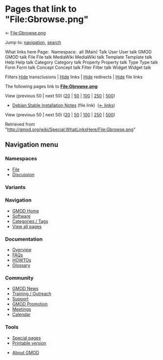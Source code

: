 <div id="mw-page-base" class="noprint">

</div>

<div id="mw-head-base" class="noprint">

</div>

<div id="content" class="mw-body" role="main">

<span id="top"></span>

<div id="mw-js-message" style="display:none;">

</div>



# <span dir="auto">Pages that link to "File:Gbrowse.png"</span>

<div id="bodyContent">

<div id="contentSub">

← [File:Gbrowse.png](/wiki/File:Gbrowse.png "File:Gbrowse.png")

</div>

<div id="jump-to-nav" class="mw-jump">

Jump to: [navigation](#mw-navigation), [search](#p-search)

</div>

<div id="mw-content-text">

What links here Page:  Namespace:  all (Main) Talk User User talk GMOD
GMOD talk File File talk MediaWiki MediaWiki talk Template Template talk
Help Help talk Category Category talk Property Property talk Type Type
talk Form Form talk Concept Concept talk Filter Filter talk Widget
Widget talk

Filters
[Hide](/mediawiki/index.php?title=Special:WhatLinksHere/File:Gbrowse.png&hidetrans=1 "Special:WhatLinksHere/File:Gbrowse.png")
transclusions \|
[Hide](/mediawiki/index.php?title=Special:WhatLinksHere/File:Gbrowse.png&hidelinks=1 "Special:WhatLinksHere/File:Gbrowse.png")
links \|
[Hide](/mediawiki/index.php?title=Special:WhatLinksHere/File:Gbrowse.png&hideredirs=1 "Special:WhatLinksHere/File:Gbrowse.png")
redirects \|
[Hide](/mediawiki/index.php?title=Special:WhatLinksHere/File:Gbrowse.png&hideimages=1 "Special:WhatLinksHere/File:Gbrowse.png")
file links

The following pages link to
**[File:Gbrowse.png](/wiki/File:Gbrowse.png "File:Gbrowse.png")**:

View (previous 50 \| next 50)
([20](/mediawiki/index.php?title=Special:WhatLinksHere/File:Gbrowse.png&limit=20 "Special:WhatLinksHere/File:Gbrowse.png")
\|
[50](/mediawiki/index.php?title=Special:WhatLinksHere/File:Gbrowse.png&limit=50 "Special:WhatLinksHere/File:Gbrowse.png")
\|
[100](/mediawiki/index.php?title=Special:WhatLinksHere/File:Gbrowse.png&limit=100 "Special:WhatLinksHere/File:Gbrowse.png")
\|
[250](/mediawiki/index.php?title=Special:WhatLinksHere/File:Gbrowse.png&limit=250 "Special:WhatLinksHere/File:Gbrowse.png")
\|
[500](/mediawiki/index.php?title=Special:WhatLinksHere/File:Gbrowse.png&limit=500 "Special:WhatLinksHere/File:Gbrowse.png"))

- [Debian Stable Installation
  Notes](/wiki/Debian_Stable_Installation_Notes "Debian Stable Installation Notes")
  (file link) ‎ <span class="mw-whatlinkshere-tools">([←
  links](/mediawiki/index.php?title=Special:WhatLinksHere&target=Debian+Stable+Installation+Notes "Special:WhatLinksHere"))</span>

View (previous 50 \| next 50)
([20](/mediawiki/index.php?title=Special:WhatLinksHere/File:Gbrowse.png&limit=20 "Special:WhatLinksHere/File:Gbrowse.png")
\|
[50](/mediawiki/index.php?title=Special:WhatLinksHere/File:Gbrowse.png&limit=50 "Special:WhatLinksHere/File:Gbrowse.png")
\|
[100](/mediawiki/index.php?title=Special:WhatLinksHere/File:Gbrowse.png&limit=100 "Special:WhatLinksHere/File:Gbrowse.png")
\|
[250](/mediawiki/index.php?title=Special:WhatLinksHere/File:Gbrowse.png&limit=250 "Special:WhatLinksHere/File:Gbrowse.png")
\|
[500](/mediawiki/index.php?title=Special:WhatLinksHere/File:Gbrowse.png&limit=500 "Special:WhatLinksHere/File:Gbrowse.png"))

</div>

<div class="printfooter">

Retrieved from
"<http://gmod.org/wiki/Special:WhatLinksHere/File:Gbrowse.png>"

</div>

<div id="catlinks" class="catlinks catlinks-allhidden">

</div>

<div class="visualClear">

</div>

</div>

</div>

<div id="mw-navigation">

## Navigation menu

<div id="mw-head">



<div id="left-navigation">

<div id="p-namespaces" class="vectorTabs" role="navigation"
aria-labelledby="p-namespaces-label">

### Namespaces

- <span id="ca-nstab-image"><a href="/wiki/File:Gbrowse.png" accesskey="c"
  title="View the file page [c]">File</a></span>
- <span id="ca-talk"><a
  href="/mediawiki/index.php?title=File_talk:Gbrowse.png&amp;action=edit&amp;redlink=1"
  accesskey="t"
  title="Discussion about the content page [t]">Discussion</a></span>

</div>

<div id="p-variants" class="vectorMenu emptyPortlet" role="navigation"
aria-labelledby="p-variants-label">

### 

### Variants[](#)

<div class="menu">

</div>

</div>

</div>





</div>

</div>

</div>

<div id="mw-panel">

<div id="p-logo" role="banner">

<a href="/wiki/Main_Page"
style="background-image: url(http://gmod.org/images/GMOD-cogs.png);"
title="Visit the main page"></a>

</div>

<div id="p-Navigation" class="portal" role="navigation"
aria-labelledby="p-Navigation-label">

### Navigation

<div class="body">

- <span id="n-GMOD-Home">[GMOD Home](/wiki/Main_Page)</span>
- <span id="n-Software">[Software](/wiki/GMOD_Components)</span>
- <span id="n-Categories-.2F-Tags">[Categories /
  Tags](/wiki/Categories)</span>
- <span id="n-View-all-pages">[View all
  pages](/wiki/Special:AllPages)</span>

</div>

</div>

<div id="p-Documentation" class="portal" role="navigation"
aria-labelledby="p-Documentation-label">

### Documentation

<div class="body">

- <span id="n-Overview">[Overview](/wiki/Overview)</span>
- <span id="n-FAQs">[FAQs](/wiki/Category:FAQ)</span>
- <span id="n-HOWTOs">[HOWTOs](/wiki/Category:HOWTO)</span>
- <span id="n-Glossary">[Glossary](/wiki/Glossary)</span>

</div>

</div>

<div id="p-Community" class="portal" role="navigation"
aria-labelledby="p-Community-label">

### Community

<div class="body">

- <span id="n-GMOD-News">[GMOD News](/wiki/GMOD_News)</span>
- <span id="n-Training-.2F-Outreach">[Training /
  Outreach](/wiki/Training_and_Outreach)</span>
- <span id="n-Support">[Support](/wiki/Support)</span>
- <span id="n-GMOD-Promotion">[GMOD
  Promotion](/wiki/GMOD_Promotion)</span>
- <span id="n-Meetings">[Meetings](/wiki/Meetings)</span>
- <span id="n-Calendar">[Calendar](/wiki/Calendar)</span>

</div>

</div>

<div id="p-tb" class="portal" role="navigation"
aria-labelledby="p-tb-label">

### Tools

<div class="body">

- <span id="t-specialpages"><a href="/wiki/Special:SpecialPages" accesskey="q"
  title="A list of all special pages [q]">Special pages</a></span>
- <span id="t-print"><a
  href="/mediawiki/index.php?title=Special:WhatLinksHere/File:Gbrowse.png&amp;printable=yes"
  rel="alternate" accesskey="p"
  title="Printable version of this page [p]">Printable version</a></span>

</div>

</div>

</div>

</div>

<div id="footer" role="contentinfo">

- <span id="footer-places-about">[About
  GMOD](/wiki/GMOD:About "GMOD:About")</span>

<!-- -->






</div>
